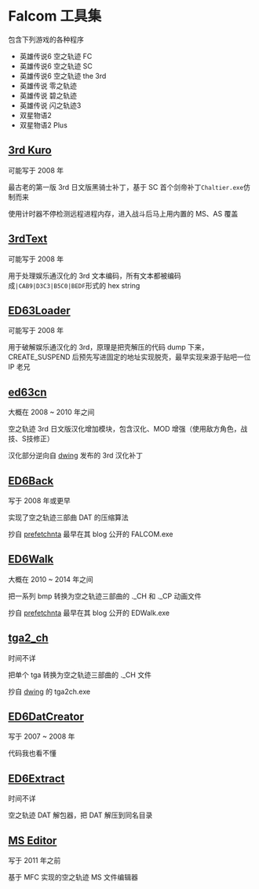 # Falcom 工具集

包含下列游戏的各种程序

- 英雄传说6 空之轨迹 FC
- 英雄传说6 空之轨迹 SC
- 英雄传说6 空之轨迹 the 3rd
- 英雄传说 零之轨迹
- 英雄传说 碧之轨迹
- 英雄传说 闪之轨迹3
- 双星物语2
- 双星物语2 Plus



## <a href="https://github.com/Ouroboros/Falcom/tree/master/3rd%20Kuro" target="_blank">3rd Kuro</a>

可能写于 2008 年

最古老的第一版 3rd 日文版黑骑士补丁，基于 SC 首个剑帝补丁`Chaltier.exe`仿制而来

使用计时器不停检测远程进程内存，进入战斗后马上用内置的 MS、AS 覆盖



## <a href="https://github.com/Ouroboros/Falcom/tree/master/3rdText" target="_blank">3rdText</a>

可能写于 2008 年

用于处理娱乐通汉化的 3rd 文本编码，所有文本都被编码成`|CAB9|D3C3|B5C0|BEDF`形式的 hex string



## <a href="https://github.com/Ouroboros/Falcom/tree/master/ED63Loader" target="_blank">ED63Loader</a>

可能写于 2008 年

用于破解娱乐通汉化的 3rd，原理是把壳解压的代码 dump 下来，CREATE_SUSPEND 后预先写进固定的地址实现脱壳，最早实现来源于贴吧一位 IP 老兄



## <a href="https://github.com/Ouroboros/Falcom/tree/master/ed63cn" target="_blank">ed63cn</a>

大概在 2008 ~ 2010 年之间

空之轨迹 3rd 日文版汉化增加模块，包含汉化、MOD 增强（使用敌方角色，战技、S技修正）

汉化部分逆向自 <a href="https://github.com/dwing4g" target="_blank">dwing</a> 发布的 3rd 汉化补丁



## <a href="https://github.com/Ouroboros/Falcom/tree/master/ED6Back" target="_blank">ED6Back</a>

写于 2008 年或更早

实现了空之轨迹三部曲 DAT 的压缩算法

抄自 <a href="https://github.com/prefetchnta" target="_blank">prefetchnta</a> 最早在其 blog 公开的 FALCOM.exe



## <a href="https://github.com/Ouroboros/Falcom/tree/master/ED6Walk" target="_blank">ED6Walk</a>

大概在 2010 ~ 2014 年之间

把一系列 bmp 转换为空之轨迹三部曲的 ._CH 和 ._CP 动画文件

抄自 <a href="https://github.com/prefetchnta" target="_blank">prefetchnta</a> 最早在其 blog 公开的 EDWalk.exe



## <a href="https://github.com/Ouroboros/Falcom/tree/master/tga2_ch" target="_blank">tga2_ch</a>

时间不详

把单个 tga 转换为空之轨迹三部曲的 ._CH 文件

抄自 <a href="https://github.com/dwing4g" target="_blank">dwing</a> 的 tga2ch.exe



## <a href="https://github.com/Ouroboros/Falcom/tree/master/ED6DatCreator" target="_blank">ED6DatCreator</a>

写于 2007 ~ 2008 年

代码我也看不懂



## <a href="https://github.com/Ouroboros/Falcom/tree/master/ED6Extract" target="_blank">ED6Extract</a>

时间不详

空之轨迹 DAT 解包器，把 DAT 解压到同名目录



## <a href="https://github.com/Ouroboros/Falcom/tree/master/MS Editor" target="_blank">MS Editor</a>

写于 2011 年之前

基于 MFC 实现的空之轨迹 MS 文件编辑器

